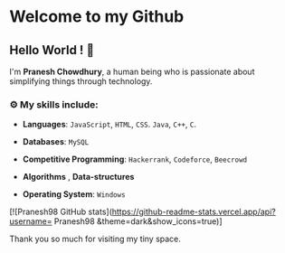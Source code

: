 
# Welcome to my Github
## Hello World ! :wave:

I'm **Pranesh Chowdhury**, a human being who is passionate about simplifying things through technology.



### :gear: My skills include:

- **Languages**: `JavaScript`, `HTML`, `CSS`. `Java`, `C++`, `C`.

- **Databases**: `MySQL`

- **Competitive Programming**: `Hackerrank`, `Codeforce`, `Beecrowd`
    
- **Algorithms** , **Data-structures**

- **Operating System**: `Windows`

[![Pranesh98 GitHub stats](https://github-readme-stats.vercel.app/api?username= Pranesh98 &theme=dark&show_icons=true)]

Thank you so much for visiting my tiny space.

